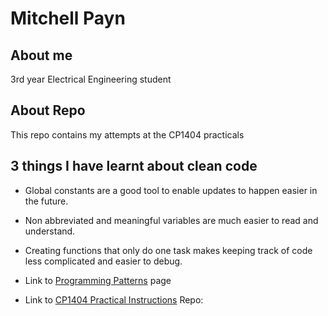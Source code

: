 # Mitchell Payn

## About me

3rd year Electrical Engineering student

## About Repo

This repo contains my attempts at the CP1404 practicals

## 3 things I have learnt about clean code

- Global constants are a good tool to enable updates to happen easier in the future.
- Non abbreviated and meaningful variables are much easier to read and understand.
- Creating functions that only do one task makes keeping track of code less complicated and easier to debug.

- Link to [Programming Patterns](https://https://github.com/CP1404/Starter/wiki/Programming-Patterns) page
- Link to [CP1404 Practical Instructions](https://github.com/CP1404/Practicals) Repo: 